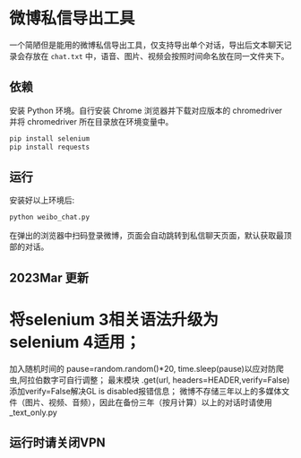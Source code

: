# 微博私信导出工具

一个简陋但是能用的微博私信导出工具，仅支持导出单个对话，导出后文本聊天记录会存放在 `chat.txt` 中，语音、图片、视频会按照时间命名放在同一文件夹下。

## 依赖

安装 Python 环境。自行安装 Chrome 浏览器并下载对应版本的 chromedriver 并将 chromedriver 所在目录放在环境变量中。

```bash
pip install selenium
pip install requests
```

## 运行

安装好以上环境后:

```bash
python weibo_chat.py
```

在弹出的浏览器中扫码登录微博，页面会自动跳转到私信聊天页面，默认获取最顶部的对话。


## 2023Mar 更新
# 将selenium 3相关语法升级为 selenium 4适用；
加入随机时间的
pause=random.random()*20,
time.sleep(pause)以应对防爬虫,阿拉伯数字可自行调整；
最末模块 .get(url, headers=HEADER,verify=False) 添加verify=False解决GL is disabled报错信息；
微博不存储三年以上的多媒体文件（图片、视频、音频），因此在备份三年（按月计算）以上的对话时请使用_text_only.py
## 运行时请关闭VPN
